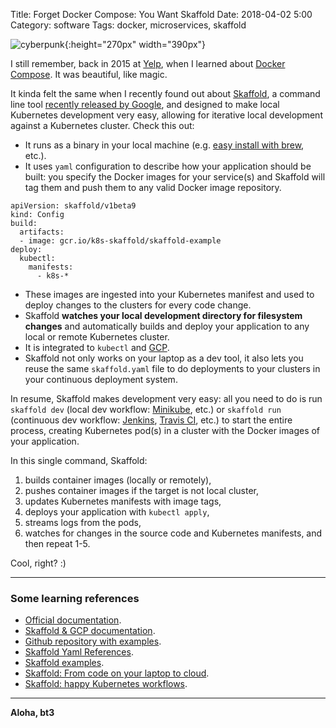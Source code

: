 Title: Forget Docker Compose: You Want Skaffold
Date: 2018-04-02 5:00 
Category: software
Tags: docker, microservices, skaffold

![cyberpunk](./cyberpunk/w2.jpeg){:height="270px" width="390px"}

I still remember, back in 2015 at [Yelp](https://engineeringblog.yelp.com/), when I learned about [Docker Compose](https://docs.docker.com/compose/). It was beautiful, like magic.

It kinda felt the same when I recently found out about [Skaffold](https://skaffold.dev/), a command line tool [recently released by Google](https://www.infoq.com/news/2018/03/skaffold-kubernetes), and designed to make local Kubernetes development very easy, allowing for iterative local development against a Kubernetes cluster. Check this out:

* It runs as a binary in your local machine (e.g. [easy install with brew](https://formulae.brew.sh/formula/skaffold), etc.).
* It uses `yaml` configuration to describe how your application should be built: you specify the Docker images for your service(s) and Skaffold will tag them and push them to any valid Docker image repository.
  
```
apiVersion: skaffold/v1beta9
kind: Config
build:
  artifacts:
  - image: gcr.io/k8s-skaffold/skaffold-example
deploy:
  kubectl:
    manifests:
      - k8s-*
```

* These images are ingested into your Kubernetes manifest and used to deploy changes to the clusters for every code change.
* Skaffold **watches your local development directory for filesystem changes** and automatically builds and deploy your application to any local or remote Kubernetes cluster.
* It is integrated to `kubectl` and [GCP](https://cloud.google.com/gcp).
* Skaffold not only works on your laptop as a dev tool, it also lets you reuse the same `skaffold.yaml` file to do deployments to your clusters in your continuous deployment system.

In resume, Skaffold makes development very easy: all you need to do is run `skaffold dev` (local dev workflow: [Minikube](https://kubernetes.io/docs/setup/minikube/), etc.) or `skaffold run` (continuous dev workflow: [Jenkins](https://jenkins.io/), [Travis CI](https://travis-ci.org/), etc.) to start the entire process, creating Kubernetes pod(s) in a cluster with the Docker images of your application.

In this single command, Skaffold:

1. builds container images (locally or remotely),
2. pushes container images if the target is not local cluster,
3. updates Kubernetes manifests with image tags,
4. deploys your application with `kubectl apply`,
5. streams logs from the pods,
6. watches for changes in the source code and Kubernetes manifests, and then repeat 1-5.


Cool, right? :)

------

### Some learning references

* [Official documentation](https://skaffold.dev/).
* [Skaffold & GCP documentation](https://cloud.google.com/blog/products/gcp/introducing-skaffold-easy-and-repeatable-kubernetes-development?hl=is).
* [Github repository with examples](https://github.com/GoogleContainerTools/skaffold).
* [Skaffold Yaml References](https://skaffold.dev/docs/references/yaml/).
* [Skaffold examples](https://github.com/GoogleContainerTools/skaffold/tree/master/examples).
* [Skaffold: From code on your laptop to cloud](https://github.com/ahmetb/skaffold-from-laptop-to-cloud).
* [Skaffold: happy Kubernetes workflows](https://ahmet.im/blog/skaffold/).

----

**Aloha, bt3**